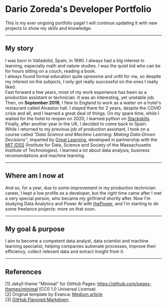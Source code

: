 # Dario Zoreda's Developer Portfolio

This is my ever ongoing portfolio page! I will continue updating it with new projects to show my skills and knowledge.

---

## My story  

I was born in Valladolid, Spain, in 1990. I always had a big interest in learning, especially math and nature studies. I was the quiet kid who can be for hours sitting on a couch, reading a book.  
I always found formal education quite opressive and unfit for me, so despite my interest on the subjects, I only got really successful on the ones I really liked.  
Fast forward a few years, most of my work experience has been as a production assistant or technician. It was an interesting, yet unstable job.  
Then, on **September 2019**, I flew to England to work as a waiter on a hotel's restaurant called Alvaston hall. I stayed there for 2 years, despite the COVID crisis and all, and I learned a great deal of things. On my spare time, while I waited for the hotel to reopen on 2020, I learned python on [Stackskills](https://stackskills.com/). Finally, after another year in the UK, I decided to come back to Spain.  
While I returned to my previous job of production assistant, I took on a course called _"Data Science and Machine Learning: Making Data-Driven Decisions"_, imparted by [Great Learning](https://www.mygreatlearning.com/), developed in partnership with the [MIT IDSS](https://idss.mit.edu/) (Institute for Data, Science and Society of the Massachusetts Institute of Technologies). I learned a lot about data analysis, business recomendations and machine learning.

---

## Where am I now at

And so, for a year, due to some improvement in my production technician career, I kept a low profile as a developer, but the right time came after I met a very special person, who became my girlfriend shortly after. Now I'm studying Data Analytics and Power AI with [thePower](https://app.thepower.education/), and I'm starting to do some freelance projects: more on that soon.

---

## My goal & purpose

I aim to become a competent data analyst, data scientist and machine learning specialist, helping companies automate processes, improve their efficiency, collect relevant data and extract insight from it.

---

## References

[1] Jekyll theme "Minimal" for GitHub Pages: https://github.com/pages-themes/minimal (CC0 1.0 Universal License)
<br>[2] Original template by Evanca: [Medium article](https://medium.com/@evanca/set-up-your-portfolio-website-in-less-than-10-minutes-with-github-pages-d0efa8ff56fd)
<br>[3] [GitHub Flavored Markdown](https://guides.github.com/features/mastering-markdown/).
